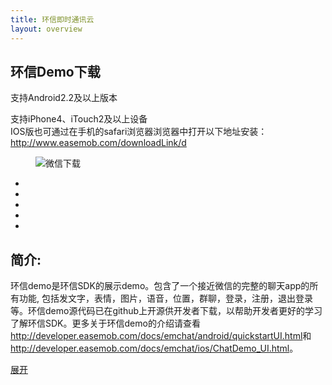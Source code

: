 ```yaml
---
title: 环信即时通讯云
layout: overview
---
```


<div class="wrap_bd">
	<div class="w990 download_demo">
		<div class="demo_hd">
			<h2>环信Demo下载</h2>
			<dl>
				<dt>
					<a class="demo_android" href="http://www.easemob.com/downloads/chatdemo-ui.apk"></a>
					<p>支持Android2.2及以上版本</p>
					<a class="demo_iphone" href="http://www.easemob.com/downloads/ChatDemo-UI.ipa"></a>
					<p>支持iPhone4、iTouch2及以上设备<br />
						IOS版也可通过在手机的safari浏览器浏览器中打开以下地址安装：
						<a href="http://www.easemob.com/downloadLink/d">http://www.easemob.com/downloadLink/d</a>
					</p>
				</dt>
				<dd><img src="/img/demo_wx_ico.png" alt="微信下载" /></dd>
			</dl>
		</div>
		<div class="demo_bd">
			<div class="container2">
				<ul>
					<li><img src="/img/demo1.png" alt="" /></li>
					<li><img src="/img/demo2.png" alt="" /></li>
					<li><img src="/img/demo3.png" alt="" /></li>
					<li><img src="/img/demo4.png" alt="" /></li>
					<li><img src="/img/demo5.png" alt="" /></li>
				</ul>
			</div>
			<div class="info_content">
				<h2>简介:</h2>
				<section class="info_readmore">
					<p>环信demo是环信SDK的展示demo。包含了一个接近微信的完整的聊天app的所有功能, 包括发文字，表情，图片，语音，位置，群聊，登录，注册，退出登录等。环信demo源代码已在github上开源供开发者下载，以帮助开发者更好的学习了解环信SDK。更多关于环信demo的介绍请查看<a href="http://developer.easemob.com/docs/emchat/android/quickstartUI.html">http://developer.easemob.com/docs/emchat/android/quickstartUI.html</a>和<a href="http://developer.easemob.com/docs/emchat/ios/ChatDemo_UI.html">http://developer.easemob.com/docs/emchat/ios/ChatDemo_UI.html</a>。</p>
				</section>
				<a class="info_readmore_toggle" href="javascript:void(0);">展开</a>
			</div>
		</div>
	</div>
	<div class="clearfix"></div>
</div>
<script type="text/javascript" src="/js/jquery.mousewheel.js"></script>
<script type="text/javascript" src="/js/hScrollPane.js"></script>
<script type="text/javascript">
    // 展开收缩效果
	$(".info_readmore_toggle").click(function(){
		if($("section.info_readmore")[0].scrollHeight > $("section.info_readmore").height()){
		    $(".info_readmore").css({"height":"auto"});
		    $(this).text("收缩");
		}else{
			$(".info_readmore").css({"height":"80px"});
		    $(this).text("展开");
		}
	});

	//水平滚动条滚动图片
	$(".container2").hScrollPane({
		mover:"ul",
		moverW:function(){return $(".container2 li").length*275-24;}(),
		showArrow:true,
		handleCssAlter:"draghandlealter",
		mousewheel:{moveLength:275}
	});
</script>

